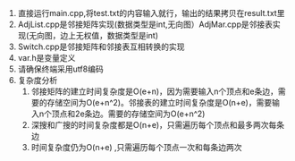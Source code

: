 1. 直接运行main.cpp,将test.txt的内容输入就行，输出的结果拷贝在result.txt里
2. AdjList.cpp是邻接矩阵实现(数据类型是int,无向图）AdjMar.cpp是邻接表实现(无向图，边上无权值，数据类型是int)
3. Switch.cpp是邻接矩阵和邻接表互相转换的实现
4. var.h是变量定义
6. 请确保终端采用utf8编码
5. 复杂度分析
    1. 邻接矩阵的建立时间复杂度是O(e+n)，因为需要输入n个顶点和e条边，需要的存储空间为O(e+n^2)。邻接表的建立时间复杂度是O(n+e)，需要输入n个顶点和2e条边。需要的存储空间为O(e+n^2)
    3. 深搜和广搜的时间复杂度都是O(n+e)，只需遍历每个顶点和最多两次每条边
    4. 时间复杂度仍为O(n+e) ,只需遍历每个顶点一次和每条边两次